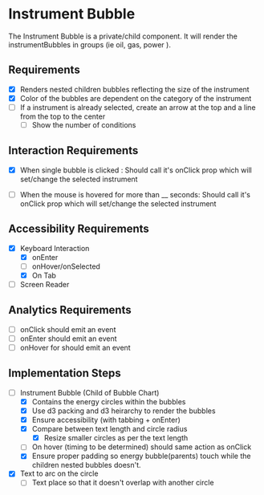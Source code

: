 
# Instrument Bubble
The Instrument Bubble is a private/child component. It will render the instrumentBubbles in groups (ie oil, gas, power ). 


## Requirements
* [X] Renders nested children bubbles reflecting the size of the instrument 
* [X] Color of the bubbles are dependent on the category of the instrument
* [ ] If a instrument is already selected, create an arrow at the top and a line from the top to the center
  * [ ] Show the number of conditions 

## Interaction Requirements
* [X] When single bubble is clicked : Should call it's onClick prop which will set/change the selected instrument
<!-- TODO -->
* [ ] When the mouse is hovered for more than __ seconds: Should call it's onClick prop which will set/change the selected instrument

## Accessibility Requirements
* [X] Keyboard Interaction
  * [X] onEnter 
  * [ ] onHover/onSelected
  * [X] On Tab
* [ ] Screen Reader

## Analytics Requirements
* [ ] onClick should emit an event
* [ ] onEnter should emit an event
* [ ] onHover for should emit an event

## Implementation Steps 
* [ ] Instrument Bubble (Child of Bubble Chart)
  * [X] Contains the energy circles within the bubbles
  * [X] Use d3 packing and d3 heirarchy to render the bubbles
  * [X] Ensure accessibility (with tabbing + onEnter)
  * [X] Compare between text length and circle radius
    * [X] Resize smaller circles as per the text length 
  * [ ] On hover (timing to be determined) should same action as onClick
  * [X] Ensure proper padding so energy bubble(parents) touch while the children nested bubbles doesn't. 
* [X] Text to arc on the circle
  * [ ] Text place so that it doesn't overlap with another circle